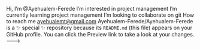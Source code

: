 Hi, I’m @Ayehualem-Ferede
I’m interested in project management
I’m currently learning project management
I’m looking to collaborate on git
How to reach me ayehualemt@gmail.com
Ayehualem-Ferede/Ayehualem-Ferede is a ✨ special ✨ repository because its `README.md` (this file) appears on your GitHub profile.
You can click the Preview link to take a look at your changes.
--->
